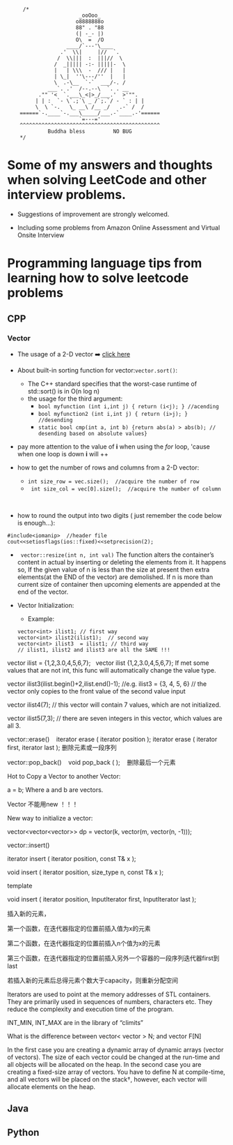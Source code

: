          /*
                           _ooOoo_
                          o8888888o
                          88" . "88
                          (| -_- |)
                          O\  =  /O
                       ____/`---'\____
                     .'  \\|     |//  `.
                    /  \\|||  :  |||//  \
                   /  _||||| -:- |||||-  \
                   |   | \\\  -  /// |   |
                   | \_|  ''\---/''  |   |
                   \  .-\__  `-`  ___/-. /
                 ___`. .'  /--.--\  `. . __
              ."" '<  `.___\_<|>_/___.'  >'"".
             | | :  `- \`.;`\ _ /`;.`/ - ` : | |
             \  \ `-.   \_ __\ /__ _/   .-` /  /
        ======`-.____`-.___\_____/___.-`____.-'======
                           `=---='
        ^^^^^^^^^^^^^^^^^^^^^^^^^^^^^^^^^^^^^^^^^^^^^
                 Buddha bless         NO BUG
        */
  
# Some of my answers and thoughts when solving LeetCode and other interview problems.

- Suggestions of improvement are strongly welcomed.

- Including some problems from Amazon Online Assessment and Virtual Onsite Interview

# Programming language tips from learning how to solve leetcode problems

## CPP
### Vector
+ The usage of a 2-D vector ➡️ [click here](https://www.digitalocean.com/community/tutorials/2d-vectors-in-c-plus-plus) 

+ About built-in sorting function for vector:```vector.sort()```:
	- The C++ standard specifies that the worst-case runtime of std::sort() is in O(n log n)
	-  the usage for the third argument:
		- ``` bool myfunction (int i,int j) { return (i<j); } //acending ```
		- ```bool myfunction2 (int i,int j) { return (i>j); }  //desending ```
		- ```static bool cmp(int a, int b) {return abs(a) > abs(b); // desending based on absolute values} ```


+ pay more attention to the value of **i** when using the *for* loop, 'cause when one loop is down **i** will ++


+ how to get the number of rows and columns from a 2-D vector:
	+ ```int size_row = vec.size();  //acquire the number of row ```
	+ ``` int size_col = vec[0].size();  //acquire the number of column```
	
 
+ how to round the output into two digits ( just remember the code below is enough...):

``` 
#include<iomanip>  //header file
cout<<setiosflags(ios::fixed)<<setprecision(2);
```

+ ``` vector::resize(int n, int val)```
The function alters the container’s content in actual by inserting or deleting the elements from it. It happens so,
If the given value of n is less than the size at present then extra elements(at the END of the vector) are demolished.
If n is more than current size of container then upcoming elements are appended at the end of the vector.

+ Vector Initialization: 
	+ Example:
	
	```
	vector<int> ilist1; // first way
	vector<int> ilist2(ilist1);  // second way
	vector<int> ilist3  = ilist1; // third way
	// ilist1, ilist2 and ilist3 are all the SAME !!!
	```

 vector<int> ilist = {1,2,3.0,4,5,6,7};
       vector<int> ilist {1,2,3.0,4,5,6,7};
If met some values that are not int, this func will automatically change the value type. 

 vector<int> ilist3(ilist.begin()+2,ilist.end()-1); //e.g. ilist3 = {3, 4, 5, 6} 
// the vector only copies to the front value of the second value input

 vector<int> ilist4(7); // this vector will contain 7 values, which are not initialized. 

 vector<int> ilist5(7,3); // there are seven integers in this vector, which values are all 3. 


vector::erase()
   iterator erase ( iterator position );
iterator erase ( iterator first, iterator last );
删除元素或一段序列


vector::pop_back()
   void pop_back ( );
   删除最后一个元素



Hot to Copy a Vector to another Vector:

a = b;
Where a and b are vectors.



Vector 不能用new ！！！


New way to initialize a vector:

vector<vector<vector<int>>> dp = vector(k, vector(m, vector(n, -1)));


vector::insert()

   iterator insert ( iterator position, const T& x );

   void insert ( iterator position, size_type n, const T& x );

template <class InputIterator>

void insert ( iterator position, InputIterator first, InputIterator last );

   插入新的元素，

第一个函数，在迭代器指定的位置前插入值为x的元素

第二个函数，在迭代器指定的位置前插入n个值为x的元素

第三个函数，在迭代器指定的位置前插入另外一个容器的一段序列迭代器first到last

若插入新的元素后总得元素个数大于capacity，则重新分配空间

Iterators are used to point at the memory addresses of STL containers. They are primarily used in sequences of numbers, characters etc. They reduce the complexity and execution time of the program.

INT_MIN, INT_MAX are in the library of “climits”



What is the difference between
vector< vector<int> > N; 
and
vector<int> F[N]

In the first case you are creating a dynamic array of dynamic arrays (vector of vectors). The size of each vector could be changed at the run-time and all objects will be allocated on the heap.
In the second case you are creating a fixed-size array of vectors. You have to define N at compile-time, and all vectors will be placed on the stack†, however, each vector will allocate elements on the heap.

## Java
## Python